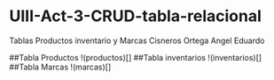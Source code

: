 # UIII-Act-3-CRUD-tabla-relacional
Tablas Productos inventario y Marcas
Cisneros Ortega Angel Eduardo

##Tabla Productos
!(productos)[]
##Tabla inventarios
!(inventarios)[]
##Tabla Marcas
!(marcas)[]
